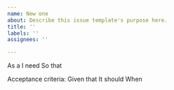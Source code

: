 ```yaml
---
name: New one
about: Describe this issue template's purpose here.
title: ''
labels: ''
assignees: ''

---
```


As a 
I need
So that

Acceptance criteria:
Given that
It should 
When
